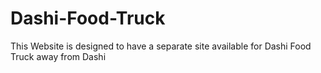# Dashi-Food-Truck
This Website is designed to have a separate site available for Dashi Food Truck away from Dashi
